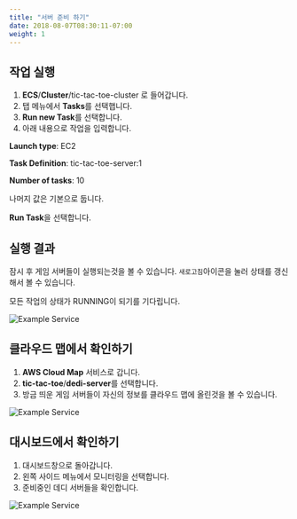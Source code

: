 ```yaml
---
title: "서버 준비 하기"
date: 2018-08-07T08:30:11-07:00
weight: 1
---
```



## 작업 실행

1. **ECS**/**Cluster**/tic-tac-toe-cluster 로 들어갑니다.
1. 탭 메뉴에서 **Tasks**를 선택햅니다.
1. **Run new Task**를 선택합니다.
1. 아래 내용으로 작업을 입력합니다.

**Launch type**: EC2

**Task Definition**: tic-tac-toe-server:1

**Number of tasks**: 10

나머지 값은 기본으로 둡니다.

**Run Task**을 선택합니다.

## 실행 결과

잠시 후 게임 서버들이 실행되는것을 볼 수 있습니다. `새로고침`아이콘을 눌러 상태를 갱신해서 볼 수 있습니다.

모든 작업의 상태가 RUNNING이 되기를 기다립니다.


![Example Service](/images/tic-tac-toe/run-dedis-1.png)

## 클라우드 맵에서 확인하기

1. **AWS Cloud Map** 서비스로 갑니다.
1. **tic-tac-toe**/**dedi-server**를 선택합니다.
1. 방금 띄운 게임 서버들이 자신의 정보를 클라우드 맵에 올린것을 볼 수 있습니다.

![Example Service](/images/tic-tac-toe/run-dedis-2.png)

## 대시보드에서 확인하기

1. 대시보드창으로 돌아갑니다.
1. 왼쪽 사이드 메뉴에서 모니터링을 선택합니다.
1. 준비중인 데디 서버들을 확인합니다.

![Example Service](/images/tic-tac-toe/run-dedis-3.png)